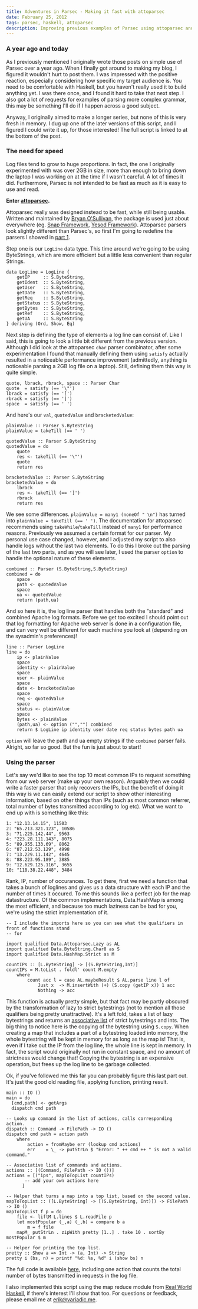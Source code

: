```yaml
---
title: Adventures in Parsec - Making it fast with attoparsec
date: February 25, 2012
tags: parsec, haskell, attoparsec
description: Improving previous examples of Parsec using attoparsec and bytestrings
---
```


### A year ago and today

As I previously mentioned I originally wrote those posts on simple use of Parsec over a year ago. When I finally got around to making my blog, I figured it wouldn't hurt to post them. I was impressed with the positive reaction, especially considering how specific my target audience is. You need to be comfortable with Haskell, but you haven't really used it to build anything yet. I was there once, and I found it hard to take that next step. I also got a lot of requests for examples of parsing more complex grammar, this may be something I'll do if I happen across a good subject.

Anyway, I originally aimed to make a longer series, but none of this is very fresh in memory. I dug up one of the later versions of this script, and I figured I could write it up, for those interested! The full script is linked to at the bottom of the post.

### The need for speed

Log files tend to grow to huge proportions. In fact, the one I originally experimented with was over 2GB in size, more than enough to bring down the laptop I was working on at the time if I wasn't careful. A lot of times it did. Furthermore, Parsec is not intended to be fast as much as it is easy to use and read.

__Enter [attoparsec][attoparsec].__

Attoparsec really was designed instead to be fast, while still being usable. Written and maintained by [Bryan O'Sullivan][bos], the package is used just about everywhere (eg. [Snap Framework][snap], [Yesod Framework][yesod]). Attoparsec parsers look slightly different than Parsec's, so first I'm going to redefine the parsers I showed in [part 1][part1].

Step one is our `LogLine` data type. This time around we're going to be using ByteStrings, which are more efficient but a little less convenient than regular Strings.

~~~~~{.haskell}
data LogLine = LogLine {
    getIP     :: S.ByteString,
    getIdent  :: S.ByteString,
    getUser   :: S.ByteString,
    getDate   :: S.ByteString,
    getReq    :: S.ByteString,
    getStatus :: S.ByteString,
    getBytes  :: S.ByteString,
    getRef    :: S.ByteString,
    getUA     :: S.ByteString
} deriving (Ord, Show, Eq)
~~~~~

Next step is defining the type of elements a log line can consist of. Like I said, this is going to look a little bit different from the previous version. Although I did look at the attoparsec `char` parser combinator, after some experimentation I found that manually defining them using `satisfy` actually resulted in a noticeable performance improvement (admittedly, anything is noticeable parsing a 2GB log file on a laptop). Still, defining them this way is quite simple.

~~~~~{.haskell}
quote, lbrack, rbrack, space :: Parser Char
quote  = satisfy (== '\"')
lbrack = satisfy (== '[')
rbrack = satisfy (== ']')
space  = satisfy (== ' ')
~~~~~

And here's our `val`, `quotedValue` and `bracketedValue`:

~~~~~{.haskell}
plainValue :: Parser S.ByteString
plainValue = takeTill (== ' ')

quotedValue :: Parser S.ByteString
quotedValue = do
    quote
    res <- takeTill (== '\"')
    quote
    return res

bracketedValue :: Parser S.ByteString
bracketedValue = do
    lbrack
    res <- takeTill (== ']')
    rbrack
    return res
~~~~~

We see some differences. `plainValue = many1 (noneOf " \n")` has turned into `plainValue = takeTill (== ' ')`. The documentation for attoparsec recommends using `takeWhile`/`takeTill` instead of `many1` for performance reasons. Previously we assumed a certain format for our parser. My personal use case changed, however, and I adjusted my script to also handle logs without the last two elements. To do this I broke out the parsing of the last two parts, and as you will see later, I used the parser `option` to handle the optional nature of these elements.

~~~~~{.haskell}
combined :: Parser (S.ByteString,S.ByteString)
combined = do
    space
    path <- quotedValue
    space
    ua <- quotedValue
    return (path,ua)
~~~~~

And so here it is, the log line parser that handles both the "standard" and combined Apache log formats. Before we get too excited I should point out that log formatting for Apache web server is done in a configuration file, and can very well be different for each machine you look at (depending on the sysadmin's preferences)!

~~~~~{.haskell}
line :: Parser LogLine
line = do
    ip <- plainValue
    space
    identity <- plainValue
    space
    user <- plainValue
    space
    date <- bracketedValue
    space
    req <- quotedValue
    space
    status <- plainValue
    space
    bytes <- plainValue
    (path,ua) <- option ("","") combined
    return $ LogLine ip identity user date req status bytes path ua
~~~~~

`option` will leave the path and ua empty strings if the `combined` parser fails. Alright, so far so good. But the fun is just about to start!

### Using the parser

Let's say we'd like to see the top 10 most common IPs to request something from our web server (make up your own reason). Arguably then we could write a faster parser that only recovers the IPs, but the benefit of doing it this way is we can easily extend our script to show other interesting information, based on other things than IPs (such as most common referrer, total number of bytes transmitted according to log etc). What we want to end up with is something like this:

	1: "12.13.14.15", 11503
	2: "65.213.321.123", 10586
	3: "71.225.142.44", 9563
	4: "223.28.111.143", 8075
	5: "89.955.133.69", 8062
	6: "87.212.53.129", 4998
	7: "13.229.11.142", 4645
	8: "88.223.95.189", 3885
	9: "12.629.125.116", 3655
	10: "118.38.22.448", 3484

Rank, IP, number of occurances. To get there, first we need a function that takes a bunch of loglines and gives us a data structure with each IP and the number of times it occured. To me this sounds like a perfect job for the map datastructure. Of the common implementations, Data.HashMap is among the most efficient, and because too much laziness can be bad for you, we're using the strict implementation of it.

~~~~~{.haskell}
-- I include the imports here so you can see what the qualifiers in front of functions stand 
-- for

import qualified Data.Attoparsec.Lazy as AL
import qualified Data.ByteString.Char8 as S
import qualified Data.HashMap.Strict as M

countIPs :: [L.ByteString] -> [(S.ByteString,Int)]
countIPs = M.toList . foldl' count M.empty
    where
        count acc l = case AL.maybeResult $ AL.parse line l of
            Just x  -> M.insertWith (+) (S.copy (getIP x)) 1 acc
            Nothing -> acc
~~~~~

This function is actually pretty simple, but that fact may be partly obscured by the transformation of lazy to strict bytestrings (not to mention all those qualifiers being pretty unattractive). It's a left fold, takes a list of lazy bytestrings and returns an [associative list][assoclist] of strict bytestrings and ints. The big thing to notice here is the copying of the bytestring using `S.copy`. When creating a map that includes a part of a bytestring loaded into memory, the whole bytestring will be kept in memory for as long as the map is! That is, even if I take out the IP from the log line, the whole line is kept in memory. In fact, the script would originally not run in constant space, and no amount of strictness would change that! Copying the bytestring is an expensive operation, but frees up the log line to be garbage collected.

Ok, if you've followed me this far you can probably figure this last part out. It's just the good old reading file, applying function, printing result.

~~~~~{.haskell}
main :: IO ()
main = do
  [cmd,path] <- getArgs
  dispatch cmd path

-- Looks up command in the list of actions, calls corresponding action.
dispatch :: Command -> FilePath -> IO ()
dispatch cmd path = action path
    where
        action = fromMaybe err (lookup cmd actions)
        err    = \_ -> putStrLn $ "Error: " ++ cmd ++ " is not a valid command."
                    
-- Associative list of commands and actions.
actions :: [(Command, FilePath -> IO ())]
actions = [("ips", mapToTopList countIPs)
	   -- add your own actions here
	  ]

-- Helper that turns a map into a top list, based on the second value.
mapToTopList :: ([L.ByteString] -> [(S.ByteString, Int)]) -> FilePath -> IO ()
mapToTopList f p = do
    file <- liftM L.lines $ L.readFile p
    let mostPopular (_,a) (_,b) = compare b a
        m = f file
    mapM_ putStrLn . zipWith pretty [1..] . take 10 . sortBy mostPopular $ m

-- Helper for printing the top list.
pretty :: Show a => Int -> (a, Int) -> String
pretty i (bs, n) = printf "%d: %s, %d" i (show bs) n
~~~~~

The full code is available [here][codeexample], including one action that counts the total number of bytes transmitted in requests in the log file.

I also implemented this script using the map reduce module from [Real World Haskell][rwh], if there's interest I'll show that too. For questions or feedback, please email me at <erik@variadic.me>.

[attoparsec]: http://hackage.haskell.org/package/attoparsec-0.10.1.1
[bos]: http://www.serpentine.com/blog/
[snap]: http://snapframework.com/
[yesod]: http://www.yesodweb.com/
[part1]: /posts/2012-02-24-adventures-in-parsec.html
[assoclist]: http://neilmitchell.blogspot.com/2008/01/associative-lists.html
[codeexample]: https://gist.github.com/1908213
[rwh]: http://book.realworldhaskell.org/
